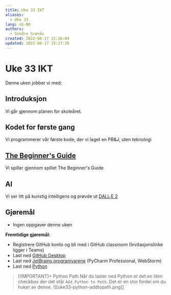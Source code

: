 ```yaml
---
title: Uke 33 IKT
aliases: 
  - Uke 33
lang: nb-NO
authors:
  - Sondre Grønås
created: 2022-08-17 15:16:04
updated: 2022-08-17 15:17:26
---
```

# Uke 33 IKT
Denne uken jobber vi med:

## Introduksjon
Vi går gjennom planen for skoleåret.

## Kodet for første gang
Vi programmerer vår første kode, der vi laget en PB&J, uten teknologi

## [The Beginner's Guide](https://store.steampowered.com/app/303210/The_Beginners_Guide/)
Vi spiller gjennom spillet The Beginner's Guide

## AI
Vi ser litt på kunstig intelligens og prøvde ut [DALL·E 2](https://openai.com/dall-e-2/)

## Gjøremål
- Ingen oppgaver denne uken

**Fremtidige gjøremål:**
- Registrere GitHub konto og bli med i GitHub classroom (Invitasjonslinke ligger i Teams)
- Last ned [GitHub Desktop](https://desktop.github.com/)
- Last ned [JetBrains programvarene](https://www.jetbrains.com/products/) (PyCharm Professional, WebStorm)
- Last ned [Python](https://www.python.org/downloads/)

> [!IMPORTANT]+ Python Path
> Når du laster ned Python er det en liten checkbox der det står `Add Python to Path`. 
> Det er en stor fordel om du huker av denne.
> ![[uke33-python-addtopath.png]]